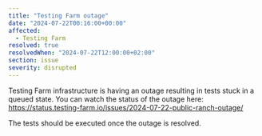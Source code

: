 ```yaml
---
title: "Testing Farm outage"
date: "2024-07-22T00:16:00+00:00"
affected:
  - Testing Farm
resolved: true
resolvedWhen: "2024-07-22T12:00:00+02:00"
section: issue
severity: disrupted
---
```


Testing Farm infrastructure is having an outage resulting in tests stuck in a queued state.
You can watch the status of the outage here: https://status.testing-farm.io/issues/2024-07-22-public-ranch-outage/

The tests should be executed once the outage is resolved.

